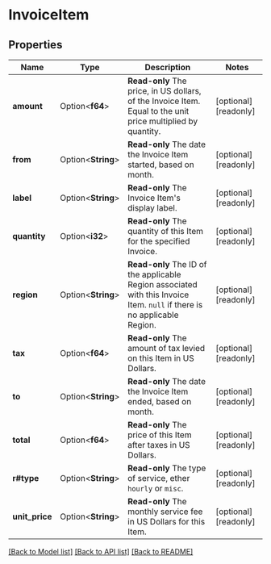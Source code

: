 # InvoiceItem

## Properties

Name | Type | Description | Notes
------------ | ------------- | ------------- | -------------
**amount** | Option<**f64**> | __Read-only__ The price, in US dollars, of the Invoice Item. Equal to the unit price multiplied by quantity. | [optional][readonly]
**from** | Option<**String**> | __Read-only__ The date the Invoice Item started, based on month. | [optional][readonly]
**label** | Option<**String**> | __Read-only__ The Invoice Item's display label. | [optional][readonly]
**quantity** | Option<**i32**> | __Read-only__ The quantity of this Item for the specified Invoice. | [optional][readonly]
**region** | Option<**String**> | __Read-only__ The ID of the applicable Region associated with this Invoice Item.  `null` if there is no applicable Region. | [optional][readonly]
**tax** | Option<**f64**> | __Read-only__ The amount of tax levied on this Item in US Dollars. | [optional][readonly]
**to** | Option<**String**> | __Read-only__ The date the Invoice Item ended, based on month. | [optional][readonly]
**total** | Option<**f64**> | __Read-only__ The price of this Item after taxes in US Dollars. | [optional][readonly]
**r#type** | Option<**String**> | __Read-only__ The type of service, ether `hourly` or `misc`. | [optional][readonly]
**unit_price** | Option<**String**> | __Read-only__ The monthly service fee in US Dollars for this Item. | [optional][readonly]

[[Back to Model list]](../README.md#documentation-for-models) [[Back to API list]](../README.md#documentation-for-api-endpoints) [[Back to README]](../README.md)


